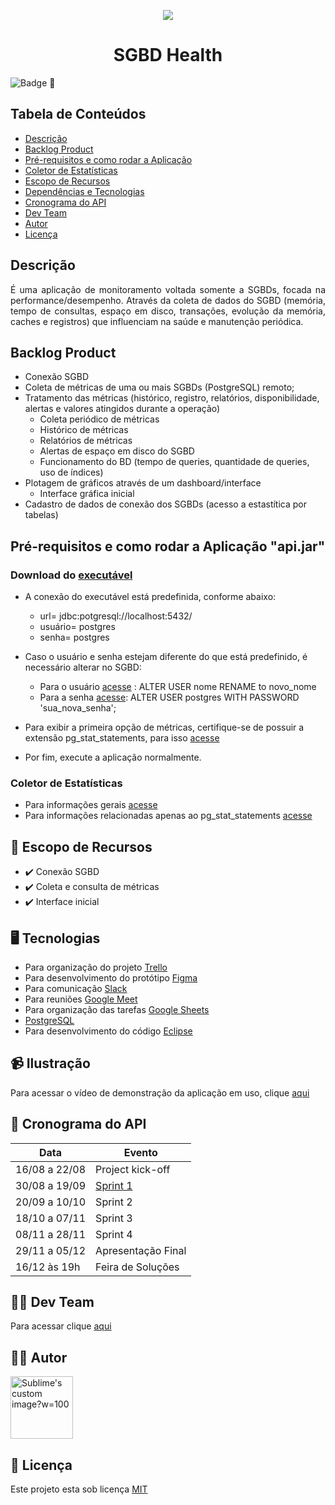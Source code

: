 <p align="center">
  <img src="https://github.com/DolphinDatabase/SGBD_Health/blob/main/Images/Logo.jpg" />
</p>
<h1 align="center"> SGBD Health </h1>  

![Badge](https://img.shields.io/badge/STATUS-EM%20DESENVOLVIMENTO-yellow) 🚧 

## Tabela de Conteúdos

 * [Descrição](#descrição)
 * [Backlog Product](#backlog-product)  
 * [ Pré-requisitos e como rodar a Aplicação](#Pré-requisitos_e_como_rodar_a_Aplicação)
 * [Coletor de Estatísticas](#Coletor-de-Estatísticas)
 * [Escopo de Recursos](#escopo-de-recursos)  
 * [Dependências e Tecnologias](#dependências-e-tecnologias)
 * [Cronograma do API](#cronograma-do-api)
 * [Dev Team](#dev-team)
 * [Autor](#Autor)
 * [Licença](#Licença)



## Descrição

<p align="justify">É uma aplicação de monitoramento voltada somente a SGBDs, focada na performance/desempenho. Através da coleta de dados do SGBD (memória, tempo de consultas, espaço em disco, transações, evolução da memória, caches e registros) que influenciam na saúde e manutenção periódica.


## Backlog Product
 
 - Conexão SGBD
 - Coleta de métricas de uma ou mais SGBDs (PostgreSQL) remoto;
 - Tratamento das métricas (histórico, registro, relatórios, disponibilidade, alertas e valores atingidos durante a operação)
   - Coleta periódico de métricas 
   - Histórico de métricas
   - Relatórios de métricas
   - Alertas de espaço em disco do SGBD
   - Funcionamento do BD (tempo de queries, quantidade de queries, uso de índices)
 - Plotagem de gráficos através de um dashboard/interface
   - Interface gráfica inicial
 - Cadastro de dados de conexão dos SGBDs (acesso a estastítica por tabelas)

## Pré-requisitos e como rodar a Aplicação "api.jar"
  
  ### Download do [executável](https://github.com/DolphinDatabase/SGBD_Health/tree/main/executavel) 
  
  - A conexão do executável está predefinida, conforme abaixo:   
    * url= jdbc:potgresql://localhost:5432/
    * usuário= postgres
    * senha= postgres
  
  - Caso o usuário e senha estejam diferente do que está predefinido, é necessário alterar no SGBD: 
    * Para o usuário [acesse](https://devtools.com.br/blog/alterando-a-senha-do-usuario-postgres/) : ALTER USER nome RENAME to novo_nome 
    * Para a senha [acesse](https://www.devmedia.com.br/gerenciando-usuarios-e-permissoes-no-postgresql/14301): ALTER USER postgres WITH PASSWORD 'sua_nova_senha'; 
  
  - Para exibir a primeira opção de métricas, certifique-se de possuir a extensão pg_stat_statements, para isso [acesse](https://www.oreilly.com/library/view/mastering-postgresql-96/9781783555352/eb2d7469-fc3b-4b23-a1a7-9272ac0268f8.xhtml) 
  
  - Por fim, execute a aplicação normalmente.
  
  ### Coletor de Estatísticas
  - Para informações gerais [acesse](https://www.postgresql.org/docs/9.6/monitoring-stats.html)
  - Para informações relacionadas apenas ao pg_stat_statements [acesse](https://www.postgresql.org/docs/9.5/pgstatstatements.html)  
  

## 📝 Escopo de Recursos
 - ✔️ Conexão SGBD
 - ✔️ Coleta e consulta de métricas
 - ✔️ Interface inicial

 
## 🖥️ Tecnologias

 - Para organização do projeto [Trello](https://trello.com/?gclid=729c0adf2ce81b5be65b6b9969dc733f&gclsrc=3p.ds&&adgroup=1306220046076922&campaign=380782742&creative=81638805091294&device=c&keyword=trello&ds_k=trello&matchtype=e&network=o&ds_kids=p54670250478&ds_e=MICROSOFT&ds_eid=700000001738798&ds_e1=MICROSOFT&msclkid=729c0adf2ce81b5be65b6b9969dc733f)  
 - Para desenvolvimento do protótipo [Figma](https://www.figma.com/file/d9FFlhvqzrC0eJ78MLyrnh/Figma-Admin-Dashboard-UI-Kit-(Community)?node-id=4855%3A97)  
 - Para comunicação [Slack](https://app.slack.com/client/T02BFJJUG22/C02BFJQDQ22)  
 - Para reuniões [Google Meet](https://meet.google.com) 
 - Para organização das tarefas [Google Sheets](https://docs.google.com/spreadsheets/d/1R_NrOvCbuW5_c-xeFrFmDRHBfWwYttFWlmTgW5oBQmI/edit#gid=0)  
 - [PostgreSQL](https://www.postgresql.org)
 - Para desenvolvimento do código [Eclipse](https://www.eclipse.org/downloads/)
 
 
## 📹 Ilustração
 
 Para acessar o vídeo de demonstração da aplicação em uso, clique [aqui](https://youtu.be/8wiEfhklJik)
 
## 📆 Cronograma do API
 
| Data | Evento |
| -------| --------- |
| 16/08 a 22/08 | Project kick-off |
| 30/08 a 19/09 | [Sprint 1](https://github.com/DolphinDatabase/SGBD_Health/tree/Sprint-1) |
| 20/09 a 10/10 | Sprint 2 |
| 18/10 a 07/11 | Sprint 3 |
| 08/11 a 28/11 | Sprint 4 |
| 29/11 a 05/12 | Apresentação Final |
| 16/12 às 19h | Feira de Soluções |

## 👨‍💻 Dev Team 

Para acessar clique [aqui](https://github.com/DolphinDatabase/Database-Scan/wiki/DEV_TEAM) 

## 👨‍💻 Autor
 
<p align="left">
  <img src="https://github.com/DolphinDatabase/SGBD_Health/blob/main/Images/me.jpg" alt="Sublime's custom image?w=100"height="100" width="100" />
</p> 
<p align="left">
 
 
## 📝 Licença  

Este projeto esta sob licença [MIT](https://github.com/DolphinDatabase/SGBD_Health/blob/main/LICENSE)
